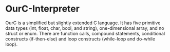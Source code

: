 # OurC-Interpreter
OurC is a simplified but slightly extended C language. It has five primitive data types (int, float, char, bool, and string), one-dimensional array, and no struct or enum.  There are function calls, compound statements, conditional constructs (if-then-else) and loop constructs (while-loop and do-while loop).
